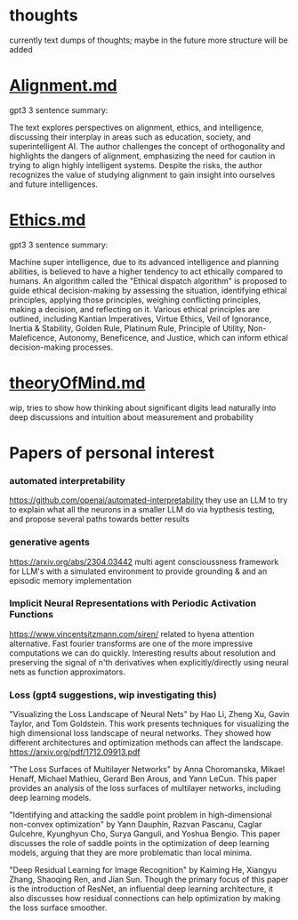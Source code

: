 # thoughts

currently text dumps of thoughts; maybe in the future more structure will be added

# [Alignment.md](https://github.com/NotBrianZach/thoughts/blob/main/alignment.md)

gpt3 3 sentence summary:

The text explores perspectives on alignment, ethics, and intelligence, discussing their interplay in areas such as education, society, and superintelligent AI. The author challenges the concept of orthogonality and highlights the dangers of alignment, emphasizing the need for caution in trying to align highly intelligent systems. Despite the risks, the author recognizes the value of studying alignment to gain insight into ourselves and future intelligences.


# [Ethics.md](https://github.com/NotBrianZach/thoughts/blob/main/ethics.md)

gpt3 3 sentence summary:

Machine super intelligence, due to its advanced intelligence and planning abilities, is believed to have a higher tendency to act ethically compared to humans. An algorithm called the "Ethical dispatch algorithm" is proposed to guide ethical decision-making by assessing the situation, identifying ethical principles, applying those principles, weighing conflicting principles, making a decision, and reflecting on it. Various ethical principles are outlined, including Kantian Imperatives, Virtue Ethics, Veil of Ignorance, Inertia & Stability, Golden Rule, Platinum Rule, Principle of Utility, Non-Maleficence, Autonomy, Beneficence, and Justice, which can inform ethical decision-making processes.

# [theoryOfMind.md](https://github.com/NotBrianZach/thoughts/blob/main/theoryOfMind.md)

wip, tries to show how thinking about significant digits lead naturally into deep discussions and intuition about measurement and probability


# Papers of personal interest

### automated interpretability
https://github.com/openai/automated-interpretability
they use an LLM to try to explain what all the neurons in a smaller LLM do via hypthesis testing, and propose several paths towards better results

### generative agents
https://arxiv.org/abs/2304.03442
multi agent conscioussness framework for LLM's with a simulated environment to provide grounding & and an episodic memory implementation

### Implicit Neural Representations with Periodic Activation Functions
https://www.vincentsitzmann.com/siren/
related to hyena attention alternative. Fast fourier transforms are one of the more impressive computations we can do quickly. Interesting results about resolution and preserving the signal of n'th derivatives when explicitly/directly using neural nets as function approximators.

### Loss (gpt4 suggestions, wip investigating this)
"Visualizing the Loss Landscape of Neural Nets" by Hao Li, Zheng Xu, Gavin Taylor, and Tom Goldstein. This work presents techniques for visualizing the high dimensional loss landscape of neural networks. They showed how different architectures and optimization methods can affect the landscape. https://arxiv.org/pdf/1712.09913.pdf

"The Loss Surfaces of Multilayer Networks" by Anna Choromanska, Mikael Henaff, Michael Mathieu, Gerard Ben Arous, and Yann LeCun. This paper provides an analysis of the loss surfaces of multilayer networks, including deep learning models.

"Identifying and attacking the saddle point problem in high-dimensional non-convex optimization" by Yann Dauphin, Razvan Pascanu, Caglar Gulcehre, Kyunghyun Cho, Surya Ganguli, and Yoshua Bengio. This paper discusses the role of saddle points in the optimization of deep learning models, arguing that they are more problematic than local minima.

"Deep Residual Learning for Image Recognition" by Kaiming He, Xiangyu Zhang, Shaoqing Ren, and Jian Sun. Though the primary focus of this paper is the introduction of ResNet, an influential deep learning architecture, it also discusses how residual connections can help optimization by making the loss surface smoother.





